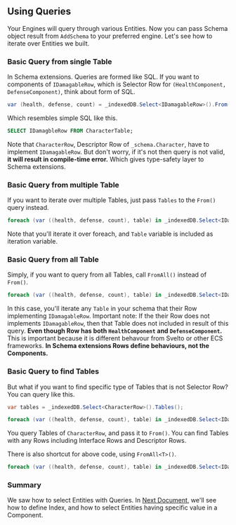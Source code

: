 ## Using Queries
Your Engines will query through various Entities. Now you can pass Schema object result from `AddSchema` to your preferred engine. Let's see how to iterate over Entities we built.

### Basic Query from single Table
In Schema extensions. Queries are formed like SQL. If you want to components of `IDamagableRow`, which is Selector Row for `(HealthComponent, DefenseComponent)`, think about form of SQL.
```csharp
var (health, defense, count) = _indexedDB.Select<IDamagableRow>().From(_schema.Character).Entities();
```
Which resembles simple SQL like this.
```sql
SELECT IDamagbleRow FROM CharacterTable;
```
Note that `CharacterRow`, Descriptor Row of `_schema.Character`, have to implement `IDamagableRow`. But don't worry, if it's not then query is not valid, **it will result in compile-time error.** Which gives type-safety layer to Schema extensions.

### Basic Query from multiple Table
If you want to iterate over multiple Tables, just pass `Tables` to the `From()` query instead.
```csharp
foreach (var ((health, defense, count), table) in _indexedDB.Select<IDamagableRow>().From(_schema.Characters).Entities())
```
Note that you'll iterate it over foreach, and `Table` variable is included as iteration variable.

### Basic Query from all Table
Simply, if you want to query from all Tables, call `FromAll()` instead of `From()`.
```csharp
foreach (var ((health, defense, count), table) in _indexedDB.Select<IDamagableRow>().FromAll().Entities())
```
In this case, you'll iterate any `Table` in your schema that their Row implementing `IDamagableRow`. Important note: If the their Row does not implements `IDamagableRow`, then that Table does not included in result of this query. **Even though Row has both `HealthComponent` and `DefenseComponent`.** This is important because it is different behavour from Svelto or other ECS frameworks. **In Schema extensions Rows define behaviours, not the Components.**

### Basic Query to find Tables
But what if you want to find specific type of Tables that is not Selector Row? You can query like this.
```csharp
var tables = _indexedDB.Select<CharacterRow>().Tables();

foreach (var ((health, defense, count), table) in _indexedDB.Select<IDamagableRow>().From(tables).Entities())
```
You query Tables of `CharacterRow`, and pass it to `From()`. You can find Tables with any Rows including Interface Rows and Descriptor Rows.

There is also shortcut for above code, using `FromAll<T>()`.
```csharp
foreach (var ((health, defense, count), table) in _indexedDB.Select<IDamagableRow>().FromAll<CharacterRow>().Entities())
```

### Summary
We saw how to select Entities with Queries. In [Next Document](basic-indexes.md), we'll see how to define Index, and how to select Entities having specific value in a Component.
